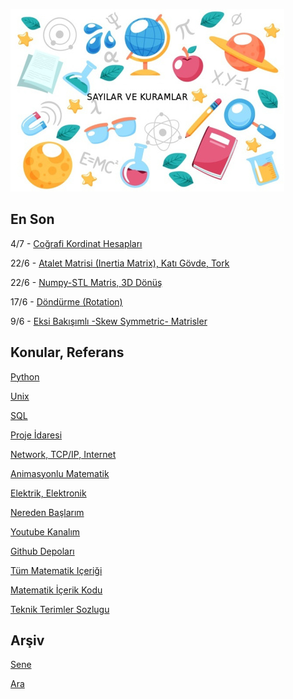 
![](sk.jpg)

## En Son

4/7 - [Coğrafi Kordinat Hesapları](https://burakbayramli.github.io/dersblog/sk/2018/06/genel-gps-html5-javascript-python.html)

22/6 - [Atalet Matrisi (Inertia Matrix), Katı Gövde, Tork](https://burakbayramli.github.io/dersblog/phy/phy_005_basics_04/temel_fizik_4__kati_govde_atalet_matrisi__inertia_matrix__tork.html#inertia)

22/6 - [Numpy-STL Matris, 3D Dönüş](2020/08/numpy-stl.md#3drot)

17/6 - [Döndürme (Rotation)](https://burakbayramli.github.io/dersblog/phy/phy_072_rot/dondurme__rotation_.html)

9/6 - [Eksi Bakışımlı -Skew Symmetric- Matrisler](https://burakbayramli.github.io/dersblog/linear/linear_05/ders_5.html#skew)

## Konular, Referans

[Python](2016/01/python-dil-ogrenimi.md)

[Unix](2020/07/unix.md)

[SQL](2012/03/sql.md)

[Proje İdaresi](2020/07/proje-idaresi.md)

[Network, TCP/IP, Internet](2000/10/network.md)

[Animasyonlu Matematik](https://www.youtube.com/channel/UCx64ou5qw0Q9LLkwE8xSNEg)

[Elektrik, Elektronik](2020/08/elektronik.md)

[Nereden Başlarım](2019/01/nereden.md)

[Youtube Kanalım](https://www.youtube.com/channel/UCMAUsgUq5ODy8kMnJlUBUdQ)

[Github Depoları](https://github.com/burakbayramli)

[Tüm Matematik Içeriği](https://burakbayramli.github.io/dersblog/)

[Matematik İçerik Kodu](https://github.com/burakbayramli/classnotes)

[Teknik Terimler Sozlugu](https://burakbayramli.github.io/dersblog/algs/dict/teknik_terimler_sozlugu.html)

## Arşiv

[Sene](year.md)

[Ara](ara.html)






